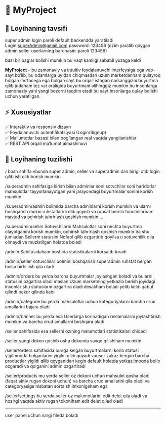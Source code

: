 # 🚀 MyProject

## 📌 Loyihaning tavsifi

super admin login paroli default backendda yaratiladi
Login:superAdmin@gmail.com
password: 123456 (ozim yaratib qoygan admin seller userlarning barchasini paroli 123456)


bazi bir baglar bolishi mumkin bu vaqt kamligi sababli yuzaga keldi

**MyProject** – bu zamonaviy va intuitiv foydalanuvchi interfeysiga ega veb-sayt bo‘lib, bu odamlarga uyidan chiqmasdan uzum marketdanham qulayroq bolgan iterfacega ega bolgan sayt bu orqali istagan narsanggizni buyurtma qilib judaham tez vat oraligida buyurtmani olihinggiz mumkin
bu insonlarga zamonaziy yani yangi bozorni taqdim etadi bu sayt insonlarga qulay bolishi uchun yaratilgan.

## ⚡ Xususiyatlar

✅ Interaktiv va responsiv dizayn  
✅ Foydalanuvchi autentifikatsiyasi (Login/Signup)  
✅ Ma’lumotlar bazasi bilan bog‘langan real vaqtda yangilanishlar  
✅ REST API orqali ma’lumot almashinuvi

## 📂 Loyihaning tuzilishi

/ bosh sahifa vbunda super admin, seller va superadmin dan birigi otib login qilib ish olib borish mumkin

/superadmin sahifasiga kirish bilan adminlar soni sotvchilar soni haridorlar mahsulotlar tayyorlanayotgan yani jarayondagi buyurtmalar sonini korish mumkin

/superadmin/admin bolimida barcha adminlarni korish mumkin va ularni boshqarish mukin ruhstatlarini olib qoyish va ruhsat berish functinlarham mavjud
va ochirish tahrirlash qoshish mumkin ...

/superadmin/seller Sotuvchilarni Mahsulotlar soni nechta buyurtma olayotganini korish mumkin, ochirish tahrirlash qoshish mumkin Va shu jumladan Sellerni statusini Nofaol qilib ozgartirib qoyilsa u sotuvchilik qila olmaydi va muzlatilgan holatda boladi

/admin Sahifasidaham boshida statistikalarni korsatib turadi

/admin/seller sotuvchilar bolmini boshqarish superadmin ruhstat bergan bolsa birhil ish qila oladi

/admin/orders bu yerda barcha buyurtmalar joylashgan boladi va bularni statusini ozgartira oladi maslan Uzum marketning yetkazib berish joyidagi insonlar shu statuslarni ozgartira oladi desakham boladi yetib keldi qabul qilindi bekor qilinda kabi

/admin/categorie bu yerda mahsulotlar uchun kategoriyalarni barcha crud amallarini bajara oladi

/admin/banner bu yerda esa Userlarga korinadigan reklamalarni joylashtirish mumkin va barcha crud amallarni boshqara oladi

/seller sahifasida esa sellerni ozining malumotlari statistikalari chiqadi

/seller yangi dokon qoshib osha dokonda savqo qilishiham mumkin

/seller/orders sahifasida bunga kelgan buyurtmalarni korib statusi yigilmoqda bolganlarini yigildi qilib qoyadi vauser zakaz bergan barcha productlar yigildi qilib qoyganidan kegin default holatda yetkazilmoqda bolib ozgaradi va qolganini admin ozgartiradi

/seller/products mu yerda seller oz dokoni uchun mahsulot qosha oladi (faqat aktiv rugan dokoni uchun) va barcha crud amallarini qila oladi
va categoryasiga nisbatan sortalsh imkonigaham ega

/seller/settings bu yerda seller oz malumotlarini edit delet qila oladi va hozirgi vaqtda aktiv rugan tokoniham edit delet qilad oladi

---

user panel uchun nargi fileda boladi
